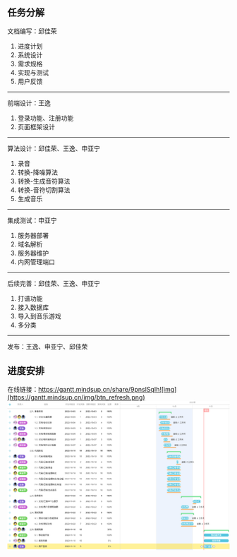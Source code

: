 ## 任务分解
文档编写：邱佳荣

1. 进度计划
2. 系统设计
3. 需求规格
4. 实现与测试
5. 用户反馈

---

前端设计：王逸

1. 登录功能、注册功能
2. 页面框架设计
----

算法设计：邱佳荣、王逸、申亚宁
1. 录音
2. 转换-降噪算法
3. 转换-生成音符算法
4. 转换-音符切割算法
5. 生成音乐

----

集成测试：申亚宁

1. 服务器部署
2. 域名解析
3. 服务器维护
4. 内网管理端口

----

后续完善：邱佳荣、王逸、申亚宁

1. 打谱功能
2. 接入数据库
3. 导入到音乐游戏
4. 多分类

----

发布：王逸、申亚宁、邱佳荣

## 进度安排

在线链接：https://gantt.mindsup.cn/share/9pnslSqIh![img](https://gantt.mindsup.cn/img/btn_refresh.png)
![进度安排](./images/甘特图.png "工作计划.png")

